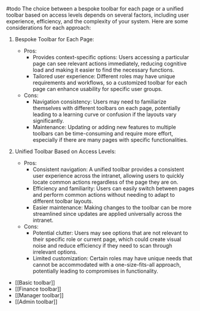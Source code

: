 #todo
The choice between a bespoke toolbar for each page or a unified toolbar based on access levels depends on several factors, including user experience, efficiency, and the complexity of your system. Here are some considerations for each approach:

1. Bespoke Toolbar for Each Page:
    
    - Pros:
        - Provides context-specific options: Users accessing a particular page can see relevant actions immediately, reducing cognitive load and making it easier to find the necessary functions.
        - Tailored user experience: Different roles may have unique requirements and workflows, so a customized toolbar for each page can enhance usability for specific user groups.
    - Cons:
        - Navigation consistency: Users may need to familiarize themselves with different toolbars on each page, potentially leading to a learning curve or confusion if the layouts vary significantly.
        - Maintenance: Updating or adding new features to multiple toolbars can be time-consuming and require more effort, especially if there are many pages with specific functionalities.
2. Unified Toolbar Based on Access Levels:
    
    - Pros:
        - Consistent navigation: A unified toolbar provides a consistent user experience across the intranet, allowing users to quickly locate common actions regardless of the page they are on.
        - Efficiency and familiarity: Users can easily switch between pages and perform common actions without needing to adapt to different toolbar layouts.
        - Easier maintenance: Making changes to the toolbar can be more streamlined since updates are applied universally across the intranet.
    - Cons:
        - Potential clutter: Users may see options that are not relevant to their specific role or current page, which could create visual noise and reduce efficiency if they need to scan through irrelevant options.
        - Limited customization: Certain roles may have unique needs that cannot be accommodated with a one-size-fits-all approach, potentially leading to compromises in functionality.


- [[Basic toolbar]]
- [[Finance toolbar]]
- [[Manager toolbar]]
- [[Admin toolbar]]

